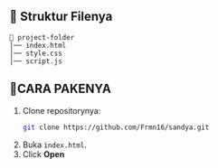 ## 📂 Struktur Filenya
```
📁 project-folder
│── index.html   
│── style.css     
│── script.js 
```

## 🚀CARA PAKENYA
1. Clone repositorynya:
   ```bash
   git clone https://github.com/Frmn16/sandya.git
   ```
2. Buka `index.html`.
3. Click **Open**
